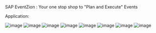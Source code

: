SAP EventZion : Your one stop shop to "Plan and Execute" Events

Application:

![image](https://user-images.githubusercontent.com/47289765/194749964-c041dac8-cfda-46a4-a813-7a62b297d23d.png)
![image](https://user-images.githubusercontent.com/47289765/194749966-c5dd873a-54ee-48d6-9f1a-1a464bdd6c4b.png)
![image](https://user-images.githubusercontent.com/47289765/194749969-2cc2b372-7111-43ba-96ef-16fb9dc1e9fa.png)
![image](https://user-images.githubusercontent.com/47289765/194749881-a4d47c4c-6264-4ed9-b9d2-dcb1679b5461.png)
![image](https://user-images.githubusercontent.com/47289765/194749884-ada32fa2-7475-4b4d-a97d-670ba1f76f3d.png)
![image](https://user-images.githubusercontent.com/47289765/194749887-1a5175c7-3bfb-4cbc-be85-a0da0784e97d.png)
![image](https://user-images.githubusercontent.com/47289765/194749888-62bb0bbe-fe68-48fa-a988-c0cd5d2cb041.png)
![image](https://user-images.githubusercontent.com/47289765/194749889-e121dccb-22df-4b95-972b-67dc82bd3c5c.png)

